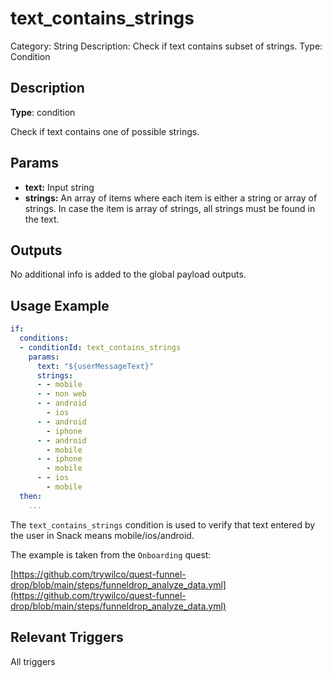 # text_contains_strings

Category: String
Description: Check if text contains subset of strings.
Type: Condition

## Description

**Type**: condition

Check if text contains one of possible strings.

## Params

- **text:** Input string
- **strings:** An array of items where each item is either a string or array of strings. In case the item is array of strings, all strings must be found in the text.

## Outputs

No additional info is added to the global payload outputs.

## Usage Example

```yaml
if:
  conditions:
  - conditionId: text_contains_strings
    params:
      text: "${userMessageText}"
      strings:
      - - mobile
      - - non web
      - - android
        - ios
      - - android
        - iphone
      - - android
        - mobile
      - - iphone
        - mobile
      - - ios
        - mobile
  then:
    ...
```

The `text_contains_strings` condition is used to verify that text entered by the user in Snack means mobile/ios/android.

The example is taken from the `Onboarding` quest:

[https://github.com/trywilco/quest-funnel-drop/blob/main/steps/funneldrop_analyze_data.yml](https://github.com/trywilco/quest-funnel-drop/blob/main/steps/funneldrop_analyze_data.yml)

## Relevant Triggers

All triggers
